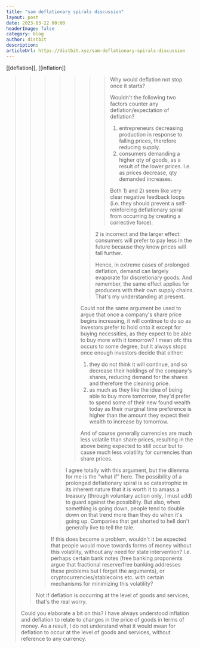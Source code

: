 ```yaml
---
title: "sam deflationary spirals discussion"
layout: post
date: 2023-03-22 00:00
headerImage: false
category: blog
author: distbit
description:
articleUrl: https://distbit.xyz/sam-deflationary-spirals-discussion
---
```


[[deflation]], [[inflation]]
 
> > > > > > > Why would deflation not stop once it starts?
> > > > > > > 
> > > > > > > Wouldn't the following two factors counter any deflation/expectation of deflation?
> > > > > > > 
> > > > > > > 1) entrepreneurs decreasing production in response to falling prices, therefore reducing supply.  
> > > > > > > 2) consumers demanding a higher qty of goods, as a result of the lower prices. I.e. as prices decrease, qty demanded increases.  
> > > > > > >   
> > > > > > > Both 1) and 2) seem like very clear negative feedback loops (i.e. they should prevent a self-reinforcing deflationary spiral from occurring by creating a corrective force).
> > > > > > 
> > > > > > 2 is incorrect and the larger effect: consumers will prefer to pay less in the future because they know prices will fall further.
> > > > > > 
> > > > > > Hence, in extreme cases of prolonged deflation, demand can largely evaporate for discretionary goods.
> > > > > > And remember, the same effect applies for producers with their own supply chains.
> > > > > > That's my understanding at present.
> > > > > 
> > > > > Could not the same argument be used to argue that once a company's share price begins increasing, it will continue to do so as investors prefer to hold onto it except for buying necessities, as they expect to be able to buy more with it tomorrow?
> > > > > I mean ofc this occurs to some degree, but it always stops once enough investors decide that either:
> > > > > 
> > > > > 1) they do not think it will continue, and so decrease their holdings of the company's shares, reducing demand for the shares and therefore the cleaning price.
> > > > > 2) as much as they like the idea of being able to buy more tomorrow, they'd prefer to spend some of their new found wealth today as their marginal time preference is higher than the amount they expect their wealth to increase by tomorrow.
> > > > > 
> > > > > And of course generally currencies are much less volatile than share prices, resulting in the above being expected to still occur but to cause much less volatility for currencies than share prices.
> > > >  
> > > > I agree totally with this argument, but the dilemma for me is the "what if" here. The possibility of a prolonged deflationary spiral is so catastrophic in its inherent nature that it is worth it to amass a treasury (through voluntary action only, I must add) to guard against the possibility.
> > > > But also, when something is going down, people tend to double down on that trend more than they do when it's going up. Companies that get shorted to hell don't generally live to tell the tale.
> > >  
> > > If this does become a problem, wouldn't it be expected that people would move towards forms of money without this volatility, without any need for state intervention?
> > > I.e. perhaps certain bank notes (free banking proponents argue that fractional reserve/free banking addresses these problems but I forget the arguments), or cryptocurrencies/stablecoins etc. with certain mechanisms for minimizing this volatility?
> > 
> > Not if deflation is occurring at the level of goods and services, that's the real worry.
> 
> Could you elaborate a bit on this?
> I have always understood inflation and deflation to relate to changes in the price of goods in terms of money. As a result, I do not understand what it would mean for deflation to occur at the level of goods and services, without reference to any currency.